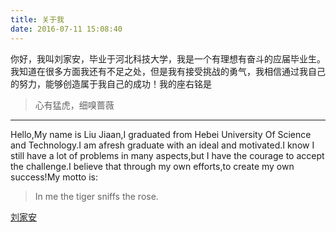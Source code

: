 ```yaml
---
title: 关于我
date: 2016-07-11 15:08:40
---
```

你好，我叫刘家安，毕业于河北科技大学，我是一个有理想有奋斗的应届毕业生。我知道在很多方面我还有不足之处，但是我有接受挑战的勇气，我相信通过我自己的努力，能够创造属于我自己的成功！我的座右铭是
> 心有猛虎，细嗅蔷薇

---

Hello,My name is Liu Jiaan,I graduated from Hebei University Of Science and Technology.I am afresh graduate with an ideal and motivated.I know I still have a lot of problems in many aspects,but I have the courage to accept the challenge.I believe that through my own efforts,to create my own success!My motto is:
> In me the tiger sniffs the rose.

<div class="LI-profile-badge"  data-version="v1" data-size="medium" data-locale="zh_CN" data-type="horizontal" data-theme="dark" data-vanity="家安-刘-735aba112"><a class="LI-simple-link" href='https://cn.linkedin.com/in/%E5%AE%B6%E5%AE%89-%E5%88%98-735aba112?trk=profile-badge'>刘家安</a></div>

<script type="text/javascript" src="https://platform.linkedin.com/badges/js/profile.js" async defer></script>